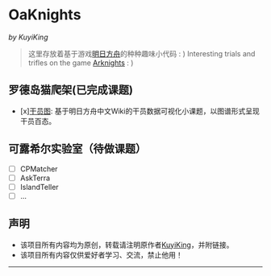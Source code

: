 # OaKnights
*by KuyiKing*

> 这里存放着基于游戏[明日方舟](https://ak.hypergryph.com/index)的种种趣味小代码 : )
> Interesting trials and trifles on the game [Arknights](https://ak.hypergryph.com/index) : )


## 罗德岛猫爬架(已完成课题)
- [x][干员图](https://github.com/Schlampig/OaKnights/tree/main/OperatorGraph): 基于明日方舟中文Wiki的干员数据可视化小课题，以图谱形式呈现干员百态。

## 可露希尔实验室（待做课题）
- [ ] CPMatcher
- [ ] AskTerra
- [ ] IslandTeller
- [ ] ... 

## 声明
- 该项目所有内容均为原创，转载请注明原作者[KuyiKing](https://github.com/Schlampig)，并附链接。
- 该项目所有内容仅供爱好者学习、交流，禁止他用！

---

